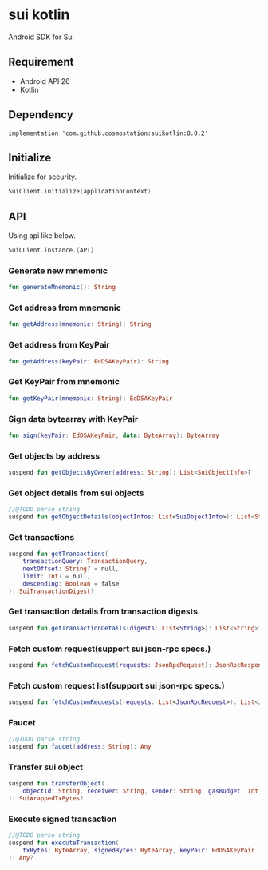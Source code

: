# sui kotlin

Android SDK for Sui

## Requirement

* Android API 26
* Kotlin

## Dependency

```
implementation 'com.github.cosmostation:suikotlin:0.0.2'
```


## Initialize

Initialize for security.

```kotlin
SuiClient.initialize(applicationContext)
```

## API

Using api like below.
```kotlin
SuiCLient.instance.{API}
```

### Generate new mnemonic
```kotlin
fun generateMnemonic(): String
```

### Get address from mnemonic
```kotlin
fun getAddress(mnemonic: String): String
```

### Get address from KeyPair
```kotlin
fun getAddress(keyPair: EdDSAKeyPair): String
```

### Get KeyPair from mnemonic
```kotlin
fun getKeyPair(mnemonic: String): EdDSAKeyPair
```

### Sign data bytearray with KeyPair
```kotlin
fun sign(keyPair: EdDSAKeyPair, data: ByteArray): ByteArray
```

### Get objects by address
```kotlin
suspend fun getObjectsByOwner(address: String): List<SuiObjectInfo>?
```

### Get object details from sui objects
```kotlin
//@TODO parse string
suspend fun getObjectDetails(objectInfos: List<SuiObjectInfo>): List<String>?
```

### Get transactions
```kotlin
suspend fun getTransactions(
    transactionQuery: TransactionQuery,
    nextOffset: String? = null,
    limit: Int? = null,
    descending: Boolean = false
): SuiTransactionDigest?
```

### Get transaction details from transaction digests
```kotlin
suspend fun getTransactionDetails(digests: List<String>): List<String>?
```

### Fetch custom request(support sui json-rpc specs.)
```kotlin
suspend fun fetchCustomRequest(requests: JsonRpcRequest): JsonRpcResponse
```

### Fetch custom request list(support sui json-rpc specs.)
```kotlin
suspend fun fetchCustomRequests(requests: List<JsonRpcRequest>): List<JsonRpcResponse>
```

### Faucet
```kotlin
//@TODO parse string 
suspend fun faucet(address: String): Any
```

### Transfer sui object
```kotlin
suspend fun transferObject(
    objectId: String, receiver: String, sender: String, gasBudget: Int, amount: Int? = null
): SuiWrappedTxBytes?
```

### Execute signed transaction
```kotlin
//@TODO parse string 
suspend fun executeTransaction(
    txBytes: ByteArray, signedBytes: ByteArray, keyPair: EdDSAKeyPair
): Any?
```

